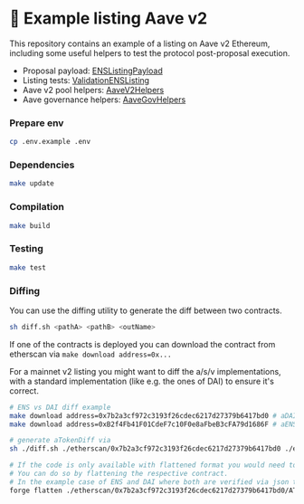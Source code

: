 # :ghost: Example listing Aave v2

This repository contains an example of a listing on Aave v2 Ethereum, including some useful helpers to test the protocol post-proposal execution.

- Proposal payload: [ENSListingPayload](./src/ENSListingPayload.sol)
- Listing tests: [ValidationENSListing](./src/test/ValidationENSListing.sol)
- Aave v2 pool helpers: [AaveV2Helpers](./src/test/utils/AaveV2Helpers.sol)
- Aave governance helpers: [AaveGovHelpers](./src/test/utils/AaveGovHelpers.sol)

### Prepare env

```sh
cp .env.example .env
```

### Dependencies

```sh
make update
```

### Compilation

```sh
make build
```

### Testing

```sh
make test
```

### Diffing

You can use the diffing utility to generate the diff between two contracts.

```sh
sh diff.sh <pathA> <pathB> <outName>
```

If one of the contracts is deployed you can download the contract from etherscan via `make download address=0x...`

For a mainnet v2 listing you might want to diff the a/s/v implementations, with a standard implementation (like e.g. the ones of DAI) to ensure it's correct.

```sh
# ENS vs DAI diff example
make download address=0x7b2a3cf972c3193f26cdec6217d27379b6417bd0 # aDAI impl
make download address=0xB2f4Fb41F01CdeF7c10F0e8aFbeB3cFA79d1686F # aENS impl

# generate aTokenDiff via
sh ./diff.sh ./etherscan/0x7b2a3cf972c3193f26cdec6217d27379b6417bd0 ./etherscan/0xB2f4Fb41F01CdeF7c10F0e8aFbeB3cFA79d1686F aENSimplDiff

# If the code is only available with flattened format you would need to bring the contracts in a similar format.
# You can do so by flattening the respective contract.
# In the example case of ENS and DAI where both are verified via json this method should not be used.
forge flatten ./etherscan/0x7b2a3cf972c3193f26cdec6217d27379b6417bd0/AToken/@aave/protocol-v2/contracts/protocol/tokenization/AToken.sol --output ./etherscan/0x7b2a3cf972c3193f26cdec6217d27379b6417bd0/Flattened.sol
```
